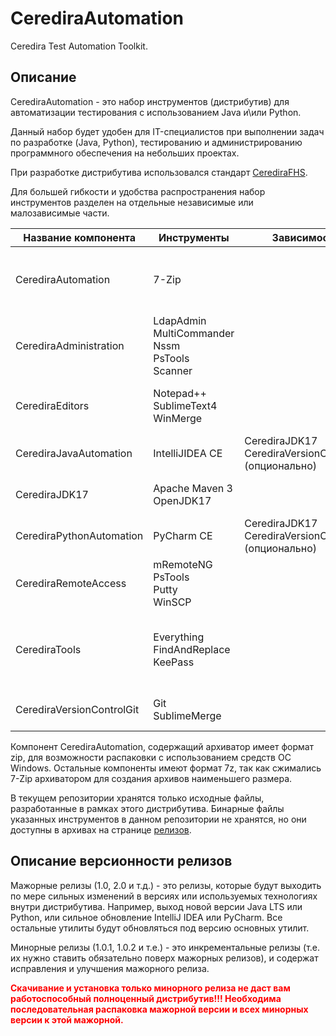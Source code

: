 # CerediraAutomation

Ceredira Test Automation Toolkit.

## Описание

CerediraAutomation - это набор инструментов (дистрибутив) для автоматизации тестирования с использованием Java и\или Python.

Данный набор будет удобен для IT-специалистов при выполнении задач по разработке (Java, Python), тестированию и
администрированию программного обеспечения на небольших проектах.

При разработке дистрибутива использовался стандарт [CerediraFHS](https://github.com/Ceredira/CerediraFHS).

Для большей гибкости и удобства распространения набор инструментов разделен на отдельные независимые
или малозависимые части.

| Название компонента       | Инструменты                                                   | Зависимости                                               | Описание                                                                                 |
|---------------------------|---------------------------------------------------------------|-----------------------------------------------------------|------------------------------------------------------------------------------------------|
| CerediraAutomation        | 7-Zip                                                         |                                                           | Компонент с архиватором, для возможности распаковки других архивов                       |
| CerediraAdministration    | LdapAdmin<br/>MultiCommander<br/>Nssm<br/>PsTools<br/>Scanner |                                                           | Инструменты для администрирования ОС Windows                                             |
| CerediraEditors           | Notepad++<br/>SublimeText4<br/>WinMerge                       |                                                           | Инструменты для работы с текстовыми файлами                                              |
| CerediraJavaAutomation    | IntelliJIDEA CE                                               | CerediraJDK17<br/>CerediraVersionControlGit (опционально) | Среда разработки для автоматизации на Java                                               |
| CerediraJDK17             | Apache Maven 3<br/>OpenJDK17                                  |                                                           | Инструменты для запуска Java приложений                                                  |
| CerediraPythonAutomation  | PyCharm CE                                                    | CerediraJDK17<br/>CerediraVersionControlGit (опционально) | Среда разработки для автоматизации на Python                                             |
| CerediraRemoteAccess      | mRemoteNG<br/>PsTools<br/>Putty<br/>WinSCP                    |                                                           | Инструменты для подключения к удаленным серверам                                         |
| CerediraTools             | Everything<br/>FindAndReplace<br/>KeePass                     |                                                           | Дополнительные инструменты, для быстрого поиска в ОС, замены в файлах и хранения паролей |
| CerediraVersionControlGit | Git<br/>SublimeMerge                                          |                                                           | Инструменты для проектов с контролем версий                                              |

Компонент CerediraAutomation, содержащий архиватор имеет формат zip, для возможности распаковки
с использованием средств ОС Windows. Остальные компоненты имеют формат 7z, так как сжимались 7-Zip
архиватором для создания архивов наименьшего размера.

В текущем репозитории хранятся только исходные файлы, разработанные в рамках этого дистрибутива.
Бинарные файлы указанных инструментов в данном репозитории не хранятся, но они доступны в архивах
на странице [релизов](https://github.com/Ceredira/CerediraAutomation/releases).

## Описание версионности релизов

Мажорные релизы (1.0, 2.0 и т.д.) - это релизы, которые будут выходить по мере сильных изменений в версиях
или используемых технологиях внутри дистрибутива. Например, выход новой версии Java LTS или Python,
или сильное обновление IntelliJ IDEA или PyCharm. Все остальные утилиты будут обновляться под версию
основных утилит.

Минорные релизы (1.0.1, 1.0.2 и т.е.) - это инкрементальные релизы (т.е. их нужно ставить обязательно поверх
мажорных релизов), и содержат исправления и улучшения мажорного релиза.

<span style="color:red">**Скачивание и установка только минорного релиза не даст вам работоспособный полноценный дистрибутив!!!
Необходима последовательная распаковка мажорной версии и всех минорных версии к этой мажорной.**</span>

